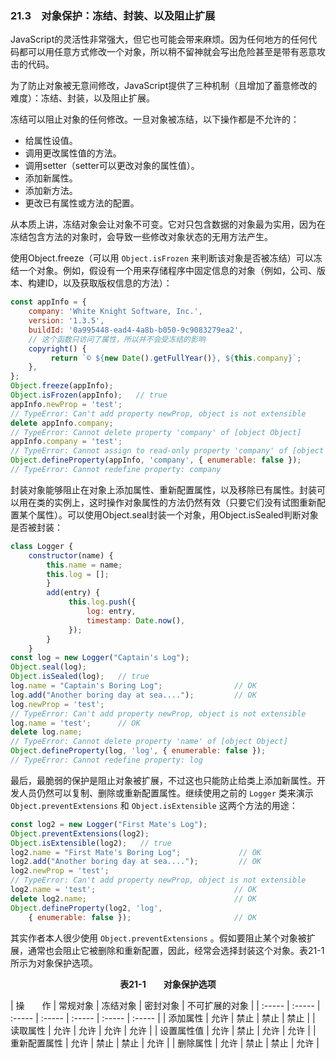 ### 21.3　对象保护：冻结、封装、以及阻止扩展

JavaScript的灵活性非常强大，但它也可能会带来麻烦。因为任何地方的任何代码都可以用任意方式修改一个对象，所以稍不留神就会写出危险甚至是带有恶意攻击的代码。

为了防止对象被无意间修改，JavaScript提供了三种机制（且增加了蓄意修改的难度）：冻结、封装，以及阻止扩展。

冻结可以阻止对象的任何修改。一旦对象被冻结，以下操作都是不允许的：

+ 给属性设值。
+ 调用更改属性值的方法。
+ 调用setter（setter可以更改对象的属性值）。
+ 添加新属性。
+ 添加新方法。
+ 更改已有属性或方法的配置。

从本质上讲，冻结对象会让对象不可变。它对只包含数据的对象最为实用，因为在冻结包含方法的对象时，会导致一些修改对象状态的无用方法产生。

使用Object.freeze（可以用 `Object.isFrozen` 来判断该对象是否被冻结）可以冻结一个对象。例如，假设有一个用来存储程序中固定信息的对象（例如，公司、版本、构建ID，以及获取版权信息的方法）：

```javascript
const appInfo = {
    company: 'White Knight Software, Inc.',
    version: '1.3.5',
    buildId: '0a995448-ead4-4a8b-b050-9c9083279ea2',
    // 这个函数只访问了属性，所以并不会受冻结的影响
    copyright() {
         return `© ${new Date().getFullYear()}, ${this.company}`;
    },
};
Object.freeze(appInfo);
Object.isFrozen(appInfo);   // true
appInfo.newProp = 'test';
// TypeError: Can't add property newProp, object is not extensible
delete appInfo.company;
// TypeError: Cannot delete property 'company' of [object Object]
appInfo.company = 'test';
// TypeError: Cannot assign to read-only property 'company' of [object Object]
Object.defineProperty(appInfo, 'company', { enumerable: false });
// TypeError: Cannot redefine property: company
```

封装对象能够阻止在对象上添加属性、重新配置属性，以及移除已有属性。封装可以用在类的实例上，这时操作对象属性的方法仍然有效（只要它们没有试图重新配置某个属性）。可以使用Object.seal封装一个对象，用Object.isSealed判断对象是否被封装：

```javascript
class Logger {
    constructor(name) {
        this.name = name;
        this.log = [];
        }
        add(entry) {
             this.log.push({
                 log: entry,
                 timestamp: Date.now(),
             });
        }
    }
const log = new Logger("Captain's Log");
Object.seal(log);
Object.isSealed(log);   // true
log.name = "Captain's Boring Log";                // OK 
log.add("Another boring day at sea....");         // OK
log.newProp = 'test';
// TypeError: Can't add property newProp, object is not extensible
log.name = 'test';      // OK
delete log.name;
// TypeError: Cannot delete property 'name' of [object Object]
Object.defineProperty(log, 'log', { enumerable: false });
// TypeError: Cannot redefine property: log
```

最后，最脆弱的保护是阻止对象被扩展，不过这也只能防止给类上添加新属性。开发人员仍然可以复制、删除或重新配置属性。继续使用之前的 `Logger` 类来演示 `Object.preventExtensions` 和 `Object.isExtensible` 这两个方法的用途：

```javascript
const log2 = new Logger("First Mate's Log");
Object.preventExtensions(log2);
Object.isExtensible(log2);   // true
log2.name = "First Mate's Boring Log";             // OK 
log2.add("Another boring day at sea....");         // OK
log2.newProp = 'test';
// TypeError: Can't add property newProp, object is not extensible
log2.name = 'test';                               // OK 
delete log2.name;                                 // OK
Object.defineProperty(log2, 'log',
    { enumerable: false });                       // OK
```

其实作者本人很少使用 `Object.preventExtensions` 。假如要阻止某个对象被扩展，通常也会阻止它被删除和重新配置，因此，经常会选择封装这个对象。表21-1所示为对象保护选项。

<center class="my_markdown"><b class="my_markdown">表21-1　　对象保护选项</b></center>

| 操　　作 | 常规对象 | 冻结对象 | 密封对象 | 不可扩展的对象 |
| :-----  | :-----  | :-----  | :-----  | :-----  | :-----  | :-----  |
| 添加属性 | 允许 | 禁止 | 禁止 | 禁止 |
| 读取属性 | 允许 | 允许 | 允许 | 允许 |
| 设置属性值 | 允许 | 禁止 | 允许 | 允许 |
| 重新配置属性 | 允许 | 禁止 | 禁止 | 允许 |
| 删除属性 | 允许 | 禁止 | 禁止 | 允许 |

